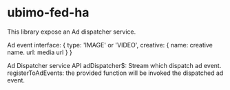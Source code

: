 # ubimo-fed-ha
This library expose an Ad dispatcher service.

Ad event interface:
{
  type: 'IMAGE' or  'VIDEO',
  creative: {
    name: creative name.
    url: media url
  }
}

Ad Dispatcher service API
  adDispatcher$: Stream which dispatch ad event.
  registerToAdEvents: the provided function will be invoked the dispatched ad event.
